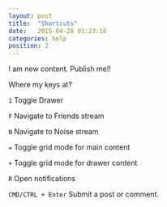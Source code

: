 ```yaml
---
layout: post
title:  "Shortcuts"
date:   2015-04-28 01:23:18
categories: help
position: 2
---
```


I am new content. Publish me!!

Where my keys at?

`1` Toggle Drawer

`F` Navigate to Friends stream

`N` Navigate to Noise stream

`=` Toggle grid mode for main content

`+` Toggle grid mode for drawer content

`R` Open notifications

`CMD/CTRL + Enter` Submit a post or comment.
